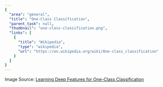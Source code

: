 ```yaml
---
{
  "area": "general",
  "title": "One-Class Classification",
  "parent_task": null,
  "thumbnail": "one-class-classification.png",
  "links": [
    {
      "title": "Wikipedia",
      "type": "wikipedia",
      "url": "https://en.wikipedia.org/wiki/One-class_classification"
    }
  ]
}
---
```

Image Source: [Learning Deep Features for One-Class Classification](https://arxiv.org/pdf/1801.05365.pdf)
